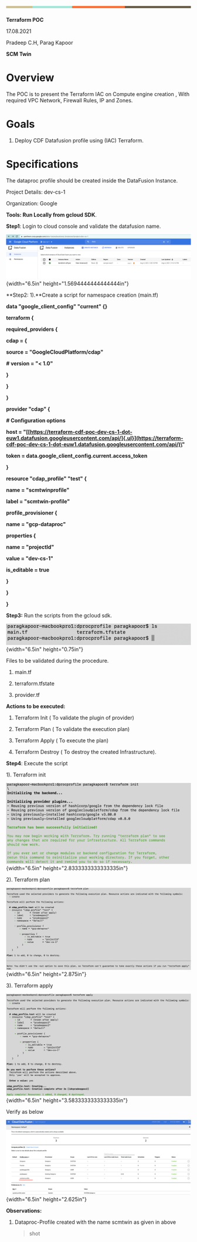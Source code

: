## ![horizontal line](.//media/image1.png)

**Terraform POC**

17.08.2021

Pradeep C.H, Parag Kapoor

**SCM Twin**

# **Overview**

The POC is to present the Terraform IAC on Compute engine creation ,
With required VPC Network, Firewall Rules, IP and Zones.

# **Goals**

1.  Deploy CDF Datafusion profile using (IAC) Terraform.

# **Specifications**

The dataproc profile should be created inside the DataFusion Instance.

Project Details: dev-cs-1

Organization: Google

**Tools: Run Locally from gcloud SDK**.

**Step1**: Login to cloud console and validate the datafusion name.

![](.//media/image2.png){width="6.5in" height="1.5694444444444444in"}

**Step2: 1).**Create a script for namespace creation (main.tf)

**data \"google_client_config\" \"current\" {}**

**terraform {**

**required_providers {**

**cdap = {**

**source = \"GoogleCloudPlatform/cdap\"**

**\# version = \"\< 1.0\"**

**}**

**}**

**}**

**provider \"cdap\" {**

**\# Configuration options**

**host =
\"[[https://terraform-cdf-poc-dev-cs-1-dot-euw1.datafusion.googleusercontent.com/api/]{.ul}](https://terraform-cdf-poc-dev-cs-1-dot-euw1.datafusion.googleusercontent.com/api/)\"**

**token = data.google_client_config.current.access_token**

**}**

**resource \"cdap_profile\" \"test\" {**

**name = \"scmtwinprofile\"**

**label = \"scmtwin-profile\"**

**profile_provisioner {**

**name = \"gcp-dataproc\"**

**properties {**

**name = \"projectId\"**

**value = \"dev-cs-1\"**

**is_editable = true**

**}**

**}**

**}**

**Step3:** Run the scripts from the gcloud sdk.

![](.//media/image3.png){width="6.5in" height="0.75in"}

Files to be validated during the procedure.

1.  main.tf

2.  terraform.tfstate

3.  provider.tf

**Actions to be executed:**

1.  Terraform Init ( To validate the plugin of provider)

2.  Terraform Plan ( To validate the execution plan)

3.  Terraform Apply ( To execute the plan)

4.  Terraform Destroy ( To destroy the created Infrastructure).

**Step4**: Execute the script

1). Terraform init

![](.//media/image7.png){width="6.5in" height="2.8333333333333335in"}

2). Terraform plan

![](.//media/image4.png){width="6.5in" height="2.875in"}

3). Terraform apply

![](.//media/image6.png){width="6.5in" height="3.5833333333333335in"}

Verify as below

![](.//media/image5.png){width="6.5in" height="2.625in"}

**Observations:**

1.  Dataproc-Profile created with the name scmtwin as given in above
    > shot
